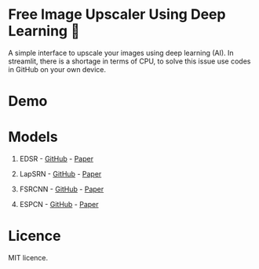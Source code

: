 # Free Image Upscaler Using Deep Learning 📸

A simple interface to upscale your images using deep learning (AI). 
In streamlit, there is a shortage in terms of CPU, to solve this issue use codes in GitHub on your own device.


# Demo


# Models
1. EDSR - [GitHub](https://github.com/Saafke/EDSR_Tensorflow)  -  [Paper](https://arxiv.org/pdf/1707.02921.pdf)

2. LapSRN - [GitHub](https://github.com/fannymonori/TF-LapSRN) - [Paper](https://arxiv.org/pdf/1710.01992.pdf)

3. FSRCNN - [GitHub](https://github.com/Saafke/FSRCNN_Tensorflow) - [Paper](https://arxiv.org/pdf/1608.00367.pdf)

4. ESPCN - [GitHub](https://github.com/fannymonori/TF-ESPCN) - [Paper](https://arxiv.org/pdf/1609.05158.pdf)


# Licence
MIT licence.


